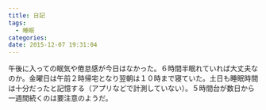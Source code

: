 ```yaml
---
title: 日記
tags:
  - 睡眠
categories:
date: 2015-12-07 19:31:04
---
```


午後に入っての眠気や倦怠感が今日はなかった。６時間半眠れていれば大丈夫なのか。金曜日は午前２時帰宅となり翌朝は１０時まで寝ていた。土日も睡眠時間は十分だったと記憶する（アプリなどで計測していない）。５時間台が数日から一週間続くのは要注意のようだ。